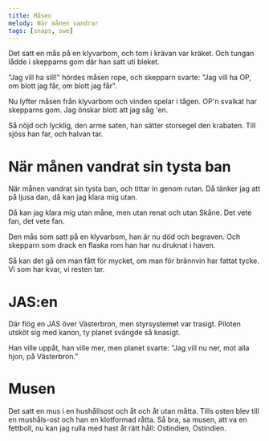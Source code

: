 ```yaml
---
title: Måsen
melody: När månen vandrar
tags: [snaps, swe]
---
```


Det satt en mås på en klyvarbom,
och tom i krävan var kräket.
Och tungan lådde i skepparns gom
där han satt uti bleket.

"Jag vill ha sill!" hördes måsen rope,
och skepparn svarte: "Jag vill ha OP,
om blott jag får, om blott jag får".

Nu lyfter måsen från klyvarbom
och vinden spelar i tågen.
OP'n svalkat har skepparns gom.
Jag önskar blott att jag såg 'en.

Så nöjd och lycklig, den arme saten,
han sätter storsegel den krabaten.
Till sjöss han far, och halvan tar.

# När månen vandrat sin tysta ban

När månen vandrat sin tysta ban,
och tittar in genom rutan.
Då tänker jag att på ljusa dan,
då kan jag klara mig utan.

Då kan jag klara mig utan måne,
men utan renat och utan Skåne.
Det vete fan, det vete fan.

Den mås som satt på en klyvarbom,
han är nu död och begraven.
Och skepparn som drack en flaska rom
han har nu druknat i haven.

Så kan det gå om man fått för mycket,
om man för brännvin har fattat tycke.
Vi som har kvar, vi resten tar.

# JAS:en

Där flög en JAS över Västerbron,
men styrsystemet var trasigt.
Piloten utsköt sig med kanon,
ty planet svängde så knasigt.

Han ville uppåt, han ville mer,
men planet svarte: "Jag vill nu ner,
mot alla hjon, på Västerbron."

# Musen

Det satt en mus i en hushållsost
och åt och åt utan måtta.
Tills osten blev till en mushåls-ost
och han en klotformad råtta.
Så bra, sa musen, att va en fettboll,
nu kan jag rulla med hast åt rätt håll:
Ostindien, Ostindien.

